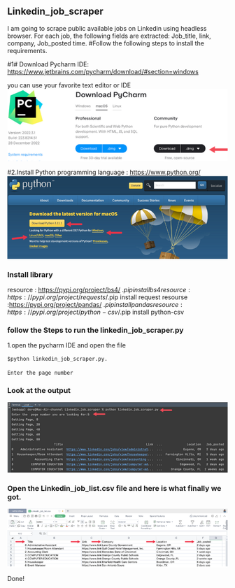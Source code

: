 ## Linkedin_job_scraper
I am going to scrape public available jobs on Linkedin using headless browser.
For each job, the following fields are extracted: Job_title, link, company, Job_posted time.
#Follow the following steps to install the requirements.

#1# Download Pycharm IDE: https://www.jetbrains.com/pycharm/download/#section=windows

you can use your favorite text editor or IDE
![](Images/pycharm1.png)

#2.Install Python programming language : https://www.python.org/
![](Images/python.png)

### Install library
resource : https://pypi.org/project/bs4/
  .$pip install bs4
resource : https://pypi.org/project/requests/
  .$pip install request
resourse :https://pypi.org/project/pandas/
  .$pip install pandas
resource : https://pypi.org/project/python-csv/
  .$pip install python-csv

### follow the Steps to run the linkedin_job_scraper.py

  1.open the pycharm IDE and open the file 
  
    $python linkedin_job_scraper.py.
    
    Enter the page number 
    
 ### Look at the output
 ![](Images/output1.png)
 
 ### Open the Linkedin_job_list.csv file and here is what finally we got.
 
  ![](Images/joblist1.png)
  
  Done!
 
  
